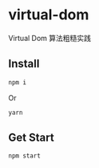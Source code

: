 # virtual-dom

Virtual Dom 算法粗糙实践

## Install

```bash
npm i
```

Or

```bash
yarn
```

## Get Start

```bash
npm start
```
